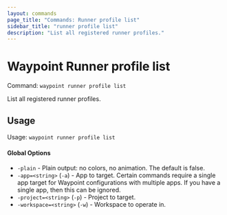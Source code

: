 ```yaml
---
layout: commands
page_title: "Commands: Runner profile list"
sidebar_title: "runner profile list"
description: "List all registered runner profiles."
---
```


# Waypoint Runner profile list

Command: `waypoint runner profile list`

List all registered runner profiles.


## Usage

Usage: `waypoint runner profile list`

#### Global Options

- `-plain` - Plain output: no colors, no animation. The default is false.
- `-app=<string>` (`-a`) - App to target. Certain commands require a single app target for Waypoint configurations with multiple apps. If you have a single app, then this can be ignored.
- `-project=<string>` (`-p`) - Project to target.
- `-workspace=<string>` (`-w`) - Workspace to operate in.

